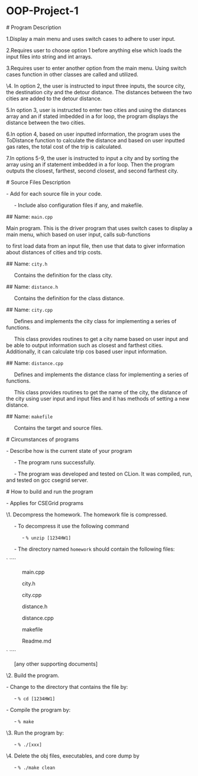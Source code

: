 # OOP-Project-1
\#  Program Description


1.Display a main menu and uses switch cases to adhere to user input.

2.Requires user to choose option 1 before anything else which loads the input files into string and int arrays. 

3.Requires user to enter another option from the main menu. Using switch cases function in other classes are called and utilized. 

\4. In option 2, the user is instructed to input three inputs, the source city, the destination city and the detour distance. The distances between the two cities are added to the detour distance.

5.In option 3, user is instructed to enter two cities and using the distances array and an if stated imbedded in a for loop, the program displays the distance between the two cities.

6.In option 4, based on user inputted information, the program uses the ToDistance function to calculate the distance and based on user inputted gas rates, the total cost of the trip is calculated.

7.In options 5-9, the user is instructed to input a city and by sorting the array using an if statement imbedded in a for loop. Then the program outputs the closest, farthest, second closest, and second farthest city.





\# Source Files Description

\- Add for each source file in your code. 

`   `- Include also configuration files if any, and makefile.

\## Name:  `main.cpp`

Main program.  This is the driver program that uses switch cases to display a main menu, which based on user input, calls sub-functions

to first load data from an input file, then use that data to giver information about distances of cities and trip costs. 

\## Name:  `city.h` 

`   `Contains the definition for the class city.



\## Name:  `distance.h` 

`   `Contains the definition for the class distance.  

\## Name: `city.cpp`

`   `Defines and implements the city class for implementing a series of functions.

`   `This class provides routines to get a city name based on user input and be able to output information such as closest and farthest cities. Additionally, it can calculate trip cos based user input information.

\## Name: `distance.cpp`

`   `Defines and implements the distance class for implementing a series of functions.

`   `This class provides routines to get the name of the city, the distance of the city using user input and input files and it has methods of setting a new distance. 

\## Name:  `makefile` 

`   `Contains the target and source files.




\#  Circumstances of programs

\- Describe how is the current state of your program

`   `- The program runs successfully.  

`   `- The program was developed and tested on CLion.  It was compiled, run, and tested on gcc csegrid server.


\#  How to build and run the program

\- Applies for CSEGrid programs

\1. Decompress the homework.  The homework file is compressed.  

`   `- To decompress it use the following command 

`      `- `% unzip [1234HW1]`

`   `- The directory named `homework` should contain the following files:

`   ````

`      `main.cpp

`      `city.h

`      `city.cpp

`	   `distance.h

`	   `distance.cpp

`      `makefile

`      `Readme.md

`   ````

`	`[any other supporting documents]

\2. Build the program.

\- Change to the directory that contains the file by: 

`   `- `% cd [1234HW1]`

\- Compile the program by: 

`   `- `% make`

\3. Run the program by:

`   `- `% ./[xxx]`

\4. Delete the obj files, executables, and core dump by

`   `- `% ./make clean`
